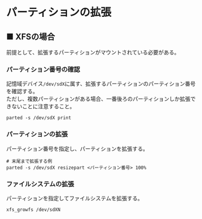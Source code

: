 # パーティションの拡張
## ■ XFSの場合
前提として、拡張するパーティションがマウントされている必要がある。
### パーティション番号の確認
記憶域デバイス`/dev/sdX`に属す、拡張するパーティションのパーティション番号を確認する。  
ただし、複数パーティションがある場合、一番後ろのパーティションしか拡張できないことに注意すること。
```
parted -s /dev/sdX print
```
### パーティションの拡張
パーティション番号を指定し、パーティションを拡張する。
```
# 末尾まで拡張する例
parted -s /dev/sdX resizepart <パーティション番号> 100%
```

### ファイルシステムの拡張
パーティションを指定してファイルシステムを拡張する。
```
xfs_growfs /dev/sdXN
```
